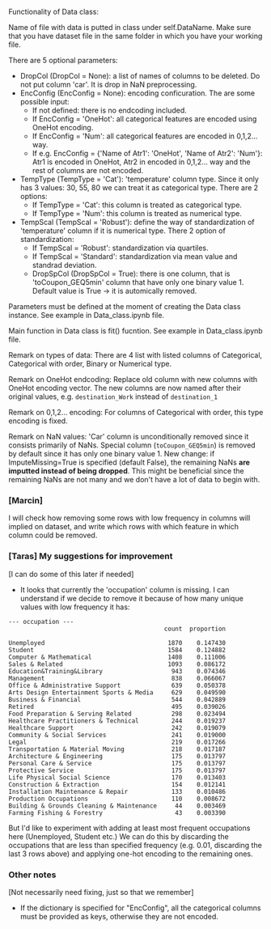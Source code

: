 Functionality of Data class:

Name of file with data is putted in class under self.DataName. Make sure that you have dataset file in the same folder in which you have your working file.

There are 5 optional parameters:
- DropCol (DropCol = None): a list of names of columns to be deleted. Do not put column 'car'. It is drop in NaN preprocessing.
- EncConfig (EncConfig = None): encoding conficuration. The are some possible input:
    - If not defined: there is no endcoding included.
    - If EncConfig = 'OneHot': all categorical features are encoded using OneHot encoding.
    - If EncConfig = 'Num': all categorical features are encoded in 0,1,2... way.
    - If e.g. EncConfig = {'Name of Atr1': 'OneHot', 'Name of Atr2': 'Num'}: Atr1 is encoded in OneHot, Atr2 in encoded in 0,1,2... way and the rest of columns are not encoded.
- TempType (TempType = 'Cat'): 'temperature' column type. Since it only has 3 values: 30, 55, 80 we can treat it as categorical type. There are 2 options:
    - If TempType = 'Cat': this column is treated as categorical type.
    - If TempType = 'Num': this column is treated as numerical type.
- TempScal (TempScal = 'Robust'): define the way of standardization of 'temperature' column if it is numerical type. There 2 option of standardization:
    - If TempScal = 'Robust': standardization via quartiles.
    - If TempScal = 'Standard': standardization via mean value and standrad deviation.
  - DropSpCol (DropSpCol = True): there is one column, that is 'toCoupon_GEQ5min' column that have only one binary value 1. Default value is True -> it is automically removed.

Parameters must be defined at the moment of creating the Data class instance. See example in Data_class.ipynb file.
 
Main function in Data class is fit() fucntion. See example in Data_class.ipynb file.

Remark on types of data: There are 4 list with listed columns of Categorical, Categorical with order, Binary or Numerical type.

Remark on OneHot endcoding: Replace old column with new columns with OneHot encoding vector.
The new columns are now named after their original values, e.g. `destination_Work` instead of `destination_1` 

Remark on 0,1,2... encoding: For columns of Categorical with order, this type encoding is fixed.

Remark on NaN values: 'Car' column is unconditionally removed since it consists primarily of NaNs. Special column (`toCoupon_GEQ5min`) is removed by default since it has only one binary value 1.
New change: if ImputeMissing=True is specified (default False), the remaining NaNs **are imputted instead of being dropped**. This might be beneficial since the remaining NaNs are not many and we don't have a lot of data to begin with.

### [Marcin] 
I will check how removing some rows with low frequency in columns will implied on dataset, and write which rows with which feature in which column could be removed.



### [Taras] My suggestions for improvement
[I can do some of this later if needed]
- It looks that currently the 'occupation' column is missing. I can understand if we decide to remove it because of how many unique values with low frequency it has:
```
--- occupation ---
                                           count  proportion
                                                  
Unemployed                                  1870    0.147430
Student                                     1584    0.124882
Computer & Mathematical                     1408    0.111006
Sales & Related                             1093    0.086172
Education&Training&Library                   943    0.074346
Management                                   838    0.066067
Office & Administrative Support              639    0.050378
Arts Design Entertainment Sports & Media     629    0.049590
Business & Financial                         544    0.042889
Retired                                      495    0.039026
Food Preparation & Serving Related           298    0.023494
Healthcare Practitioners & Technical         244    0.019237
Healthcare Support                           242    0.019079
Community & Social Services                  241    0.019000
Legal                                        219    0.017266
Transportation & Material Moving             218    0.017187
Architecture & Engineering                   175    0.013797
Personal Care & Service                      175    0.013797
Protective Service                           175    0.013797
Life Physical Social Science                 170    0.013403
Construction & Extraction                    154    0.012141
Installation Maintenance & Repair            133    0.010486
Production Occupations                       110    0.008672
Building & Grounds Cleaning & Maintenance     44    0.003469
Farming Fishing & Forestry                    43    0.003390
```
But I'd like to experiment with adding at least most frequent occupations here (Unemployed, Student etc.) We can do this by discarding the occupations that are less than specified frequency (e.g. 0.01, discarding the last 3 rows above) and applying one-hot encoding to the remaining ones.

### Other notes
[Not necessarily need fixing, just so that we remember]
- If the dictionary is specified for "EncConfig", all the categorical columns must be provided as keys, otherwise they are not encoded. 
